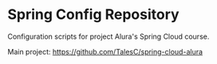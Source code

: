 # Spring Config Repository

Configuration scripts for project Alura's Spring Cloud course.

Main project: https://github.com/TalesC/spring-cloud-alura
